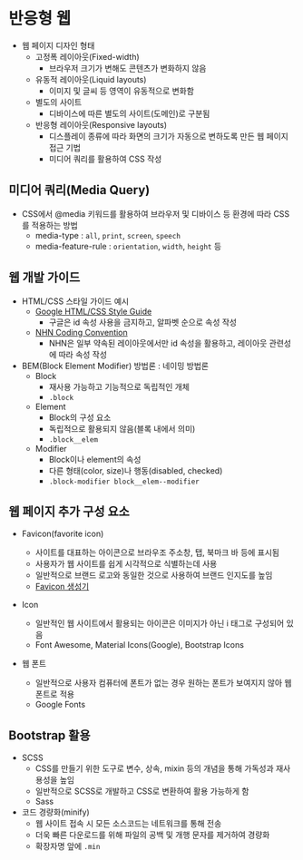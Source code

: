 # 반응형 웹

- 웹 페이지 디자인 형태
  - 고정폭 레이아웃(Fixed-width)
    - 브라우저 크기가 변해도 콘텐츠가 변화하지 않음
  - 유동적 레이아웃(Liquid layouts)
    - 이미지 및 글씨 등 영역이 유동적으로 변화함
  - 별도의 사이트
    - 디바이스에 따른 별도의 사이트(도메인)로 구분됨
  - 반응형 레이아웃(Responsive layouts)
    - 디스플레이 종류에 따라 화면의 크기가 자동으로 변하도록 만든 웹 페이지 접근 기법
    - 미디어 쿼리를 활용하여 CSS 작성



## 미디어 쿼리(Media Query)

- CSS에서 @media 키워드를 활용하여 브라우저 및 디바이스 등 환경에 따라 CSS를 적용하는 방법
  - media-type : `all`, `print`, `screen`, `speech`
  - media-feature-rule : `orientation`, `width`, `height` 등



## 웹 개발 가이드

- HTML/CSS 스타일 가이드 예시
  - [Google HTML/CSS Style Guide](https://google.github.io/styleguide/htmlcssguide.html#CSS_Style_Rules)
    - 구글은 id 속성 사용을 금지하고, 알파벳 순으로 속성 작성
  - [NHN Coding Convention](https://nuli.navercorp.com/upload/2020/6672a2b7-abdd-411e-8a50-362911bc7999_Coding_Conventions_for_Markup.pdf)
    - NHN은 일부 약속된 레이아웃에서만 id 속성을 활용하고, 레이아웃 관련성에 따라 속성 작성
- BEM(Block Element Modifier) 방법론 : 네이밍 방법론
  - Block
    - 재사용 가능하고 기능적으로 독립적인 개체
    - `.block`
  - Element
    - Block의 구성 요소
    - 독립적으로 활용되지 않음(블록 내에서 의미)
    - `.block__elem`
  - Modifier
    - Block이나 element의 속성
    - 다른 형태(color, size)나 행동(disabled, checked)
    - `.block-modifier block__elem--modifier`



## 웹 페이지 추가 구성 요소

- Favicon(favorite icon)
  - 사이트를 대표하는 아이콘으로 브라우조 주소창, 탭, 북마크 바 등에 표시됨
  - 사용자가 웹 사이트를 쉽게 시각적으로 식별하는데 사용
  - 일반적으로 브랜드 로고와 동일한 것으로 사용하여 브랜드 인지도를 높임
  - [Favicon 생성기](https://favicon.io)
  
- Icon
  - 일반적인 웹 사이트에서 활용되는 아이콘은 이미지가 아닌 i 태그로 구성되어 있음
  - Font Awesome, Material Icons(Google), Bootstrap Icons
- 웹 폰트
  - 일반적으로 사용자 컴퓨터에 폰트가 없는 경우 원하는 폰트가 보여지지 않아 웹 폰트로 적용
  - Google Fonts



## Bootstrap 활용

- SCSS
  - CSS를 만들기 위한 도구로 변수, 상속, mixin 등의 개념을 통해 가독성과 재사용성을 높임
  - 일반적으로 SCSS로 개발하고 CSS로 변환하여 활용 가능하게 함
  - Sass
- 코드 경량화(minify)
  - 웹 사이트 접속 시 모든 소스코드는 네트워크를 통해 전송
  - 더욱 빠른 다운로드를 위해 파일의 공백 및 개행 문자를 제거하여 경량화
  - 확장자명 앞에 `.min`
